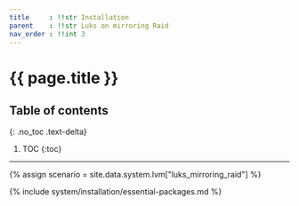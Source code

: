 ```yaml
---
title     : !!str Installation
parent    : !!str Luks on mirroring Raid
nav_order : !!int 3
---
```


# {{ page.title }}

## Table of contents
{: .no_toc .text-delta}

1. TOC
{:toc}

---

{% assign scenario = site.data.system.lvm["luks_mirroring_raid"] %}

{% include system/installation/essential-packages.md %}
